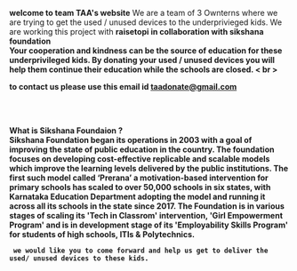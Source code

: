 <b>welcome to team TAA's website</b>
We are a team of 3 Ownterns where we are trying to get the used / unused devices to the underprivieged kids. 
We are working this project with <b> raisetopi <b> in collaboration with <b> sikshana foundation <b> <br>
<b> Your cooperation and kindness can be the source of education for these underprivileged kids. By donating your used / unused devices you will help them continue their education while the schools are closed. 
  < br >  <br>
  
 <b> to contact us please use this email id <b> taadonate@gmail.com
  
  <br>  <br>
  
   <b> What is Sikshana Foundaion ? <b> <br> Sikshana Foundation began its operations in 2003 with a goal of improving the state of public education in the country. The foundation focuses on developing cost-effective replicable and scalable models which improve the learning levels delivered by the public institutions. The first such model called ‘Prerana’ a motivation-based intervention for primary schools has scaled to over 50,000 schools in six states, with Karnataka Education Department adopting the model and running it across all its schools in the state since 2017. The Foundation is in various stages of scaling its 'Tech in Classrom' intervention, 'Girl Empowerment Program' and is in development stage of its 'Employability Skills Program' for students of high schools, ITIs & Polytechnics. <br>

     
     we would like you to come forward and help us get to deliver the used/ unused devices to these kids.
